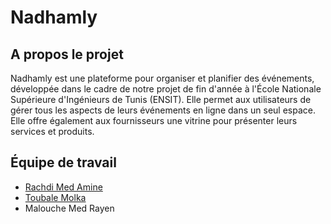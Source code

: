 # Nadhamly

## A propos le projet

Nadhamly est une plateforme pour organiser et planifier des événements, développée dans le cadre de notre projet de fin d'année à l'École Nationale Supérieure d'Ingénieurs de Tunis (ENSIT). Elle permet aux utilisateurs de gérer tous les aspects de leurs événements en ligne dans un seul espace. Elle offre également aux fournisseurs une vitrine pour présenter leurs services et produits.

## Équipe de travail

- [Rachdi Med Amine](https://www.linkedin.com/in/rachdi-med-amine-6a852428b/)
- [Toubale Molka](https://www.linkedin.com/in/molka-toubale-03646b228/)
- Malouche Med Rayen
